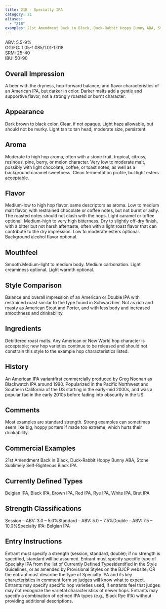 ```yaml
---
title: 21B - Specialty IPA
category: 21
aliases: 
  - "21B"
examples: 21st Amendment Back in Black, Duck-Rabbit Hoppy Bunny ABA, Stone Sublimely Self-Righteous Black IPA
---
```


ABV: 5.5-9%  
OG/FG: 1.05-1.085/1.01-1.018  
SRM: 25-40  
IBU: 50-90

## Overall Impression
A beer with the dryness, hop-forward balance, and flavor characteristics of an American IPA, but darker in color. Darker malts add a gentle and supportive flavor, not a strongly roasted or burnt character.

## Appearance
Dark brown to black color. Clear, if not opaque. Light haze allowable, but should not be murky. Light tan to tan head, moderate size, persistent.

## Aroma
Moderate to high hop aroma, often with a stone fruit, tropical, citrusy, resinous, pine, berry, or melon character. Very low to moderate malt, possibly with light chocolate, coffee, or toast notes, as well as a background caramel sweetness. Clean fermentation profile, but light esters acceptable.

## Flavor
Medium-low to high hop flavor, same descriptors as aroma. Low to medium malt flavor, with restrained chocolate or coffee notes, but not burnt or ashy. The roasted notes should not clash with the hops. Light caramel or toffee optional. Medium-high to very high bitterness. Dry to slightly off-dry finish, with a bitter but not harsh aftertaste, often with a light roast flavor that can contribute to the dry impression. Low to moderate esters optional. Background alcohol flavor optional.

## Mouthfeel
Smooth.Medium-light to medium body. Medium carbonation. Light creaminess optional. Light warmth optional.

## Style Comparison
Balance and overall impression of an American or Double IPA with restrained roast similar to the type found in Schwarzbier. Not as rich and roasty as American Stout and Porter, and with less body and increased smoothness and drinkability.

## Ingredients
Debittered roast malts. Any American or New World hop character is acceptable; new hop varieties continue to be released and should not constrain this style to the example hop characteristics listed.

## History
An American IPA variantfirst commercially produced by Greg Noonan as Blackwatch IPA around 1990. Popularized in the Pacific Northwest and Southern California of the US starting in the early-mid 2000s, and was a popular fad in the early 2010s before fading into obscurity in the US.

## Comments
Most examples are standard strength. Strong examples can sometimes seem like big, hoppy porters if made too extreme, which hurts their drinkability.

## Commercial Examples
21st Amendment Back in Black, Duck-Rabbit Hoppy Bunny ABA, Stone Sublimely Self-Righteous Black IPA


## Currently Defined Types
Belgian IPA, Black IPA, Brown IPA, Red IPA, Rye IPA, White IPA, Brut IPA



## Strength Classifications
Session – ABV: 3.0 – 5.0%Standard – ABV: 5.0 – 7.5%Double – ABV: 7.5 – 10.0%Specialty IPA: Belgian IPA



## Entry Instructions
Entrant must specify a strength (session, standard, double); if no strength is specified, standard will be assumed. Entrant must specify specific type of Specialty IPA from the list of Currently Defined Typesidentified in the Style Guidelines, or as amended by Provisional Styles on the BJCP website; OR the entrant must describe the type of Specialty IPA and its key characteristics in comment form so judges will know what to expect. Entrants may specify specific hop varieties used, if entrants feel that judges may not recognize the varietal characteristics of newer hops. Entrants may specify a combination of defined IPA types (e.g., Black Rye IPA) without providing additional descriptions.
